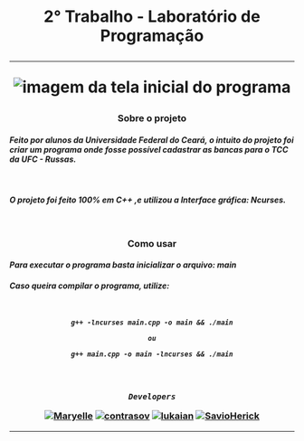 <!--titulo-->
<h1 align="center"><strong>2° Trabalho - Laboratório de Programação</strong><hr>

<img src="https://i.ibb.co/d21yyNG/img02.png" alt="imagem da tela inicial do programa"></h1>


<h3 align="center"><strong>Sobre o projeto</strong></h3>

#### *Feito por alunos da __Universidade Federal do Ceará__, o intuito do projeto foi criar um programa onde fosse possível cadastrar as bancas para o __TCC__ da __UFC - Russas__.*
<br>

#### *O projeto foi feito __100%__ em __C++__ ,e utilizou a __Interface gráfica: Ncurses__.*
<br>


<h3 align="center"><strong>Como usar</strong></h3>

#### *Para executar o programa basta inicializar o arquivo: __main__*

#### ***Caso queira compilar o programa, utilize:***

<h5 align="center"><br>

```
g++ -lncurses main.cpp -o main && ./main

ou

g++ main.cpp -o main -lncurses && ./main
```
</h5>


<h3 align="center"><br>

***```Developers```***

<!--links dos desenvolvedores-->
[![Maryelle](https://img.shields.io/badge/Maryelle-%23121011.svg?style=for-the-badge&logo=github&logoColor=white)](https://github.com/EmillyMaryelle)
[![contrasov](https://img.shields.io/badge/contrasov-%23121011.svg?style=for-the-badge&logo=github&logoColor=white)](https://github.com/contrasov)
[![lukaian](https://img.shields.io/badge/lukaian-%23121011.svg?style=for-the-badge&logo=github&logoColor=white)](https://github.com/lukaian-k)
[![SavioHerick](https://img.shields.io/badge/SavioHerick-%23121011.svg?style=for-the-badge&logo=github&logoColor=white)](https://github.com/SavioHerick)<hr></h3>